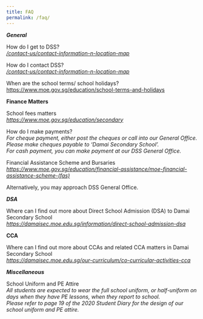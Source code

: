 ```yaml
---
title: FAQ
permalink: /faq/
---
```

<p><em><strong>General</strong></em></p>
<p>How do I get to DSS?<br /><a href="https://damaisec.moe.edu.sg/contact-us/contact-information-n-location-map"><em>/contact-us/contact-information-n-location-map</em></a></p>
<p>How do I contact DSS?<br /><em><a href="https://damaisec.moe.edu.sg/contact-us/contact-information-n-location-map">/contact-us/contact-information-n-location-map</a></em></p>
<p>When are the school terms/ school holidays?<br /><a href="https://www.moe.gov.sg/education/school-terms-and-holidays">https://www.moe.gov.sg/education/school-terms-and-holidays</a></p>
<p><strong>Finance Matters</strong></p>
<p>School fees matters<br /><em><a href="https://www.moe.gov.sg/education/secondary">https://www.moe.gov.sg/education/secondary</a></em></p>
<p>How do I make payments?<br /><em>For cheque payment, either post the cheques or call into our General Office. Please make cheques payable to &lsquo;Damai Secondary School&rsquo;.<br /></em><em>For cash payment, you can make payment at our DSS General Office.</em></p>
<p>Financial Assistance Scheme and Bursaries<br /><em><a href="https://www.moe.gov.sg/education/financial-assistance/moe-financial-assistance-scheme-(fas)">https://www.moe.gov.sg/education/financial-assistance/moe-financial-assistance-scheme-(fas)</a></em></p>
<p>Alternatively, you may approach DSS General Office.</p>
<p><em><strong>DSA</strong></em></p>
<p>Where can I find out more about Direct School Admission (DSA) to Damai Secondary School<br /><em><a href="https://damaisec.moe.edu.sg/information/direct-school-admission-dsa">https://damaisec.moe.edu.sg/information/direct-school-admission-dsa</a>&nbsp;</em></p>
<p><strong>CCA</strong></p>
<p>Where can I find out more about CCAs and related CCA matters in Damai Secondary School<br /><em><a href="https://damaisec.moe.edu.sg/our-curriculum/co-curricular-activities-cca">https://damaisec.moe.edu.sg/our-curriculum/co-curricular-activities-cca</a></em></p>
<p><em><strong>Miscellaneous</strong></em></p>
<p>School Uniform and PE Attire<br /><em>All students are expected to wear the full school uniform, or half-uniform on days when they have PE lessons, when they report to school.&nbsp;<br /></em><em>Please refer to page 19 of the 2020 Student Diary for the design of our school uniform and PE attire.</em></p>
